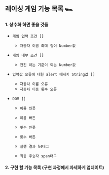 ## 레이싱 게임 기능 목록 🏎️

#### 1. 상수화 하면 좋을 것들

- `게임 입력 조건 []`
  - `자동차 이름 최대 길이 Number값`

- `게임 내부 조건 []`
  - `전진 하는 기준이 되는 Number값`

- `입력값 오류에 대한 alert 메세지 String값 []`
  - `자동차 이름 오류`    
  - `자동차 이동 횟수 오류`
    
- `DOM []`    
  - `이름 인풋`
  - `이름 버튼`

  - `횟수 인풋`
  - `횟수 버튼`

  - `실행 결과 h4태그`
  - `최종 우승자 span태그`

#### 2. 구현 할 기능 목록 (구현 과정에서 자세하게 업데이트)

